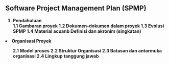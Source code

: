 <h2>Software Project Management Plan (SPMP)</h2>
<b>
<ol><li>Pendahuluan</li>
 <b>1.1 Gambaran proyek</b>
 <b>1.2 Dokumen-dokumen dalam proyek</b>
 <b>1.3 Evolusi SPMP</b>
 <b>1.4 Material acuan</b>b
 <b>Definisi dan akronim (singkatan)</b>
 </ol>
 <li>Organisasi Proyek</li>
 <ol>
 <b>2.1 Model proses</b>
 <b>2.2 Struktur Organisasi</b>
 <b>2.3 Batasan dan antarmuka organisasi</b>
 <b>2.4 Lingkup tanggung jawab</b>
 </ol>